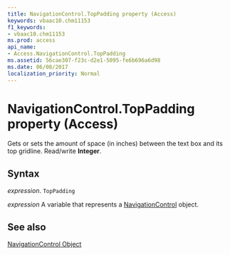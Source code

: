 ```yaml
---
title: NavigationControl.TopPadding property (Access)
keywords: vbaac10.chm11153
f1_keywords:
- vbaac10.chm11153
ms.prod: access
api_name:
- Access.NavigationControl.TopPadding
ms.assetid: 56cae307-f23c-d2e1-5095-fe6b696a6d98
ms.date: 06/08/2017
localization_priority: Normal
---
```



# NavigationControl.TopPadding property (Access)

Gets or sets the amount of space (in inches) between the text box and its top gridline. Read/write  **Integer**.


## Syntax

_expression_. `TopPadding`

_expression_ A variable that represents a [NavigationControl](Access.NavigationControl.md) object.


## See also


[NavigationControl Object](Access.NavigationControl.md)

